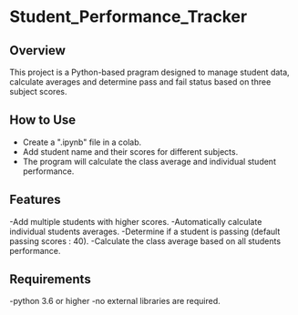 # Student_Performance_Tracker
## Overview
This project is a Python-based pragram designed to manage student data, calculate averages and determine pass and fail status based on three subject scores.  
## How to Use
- Create a ".ipynb" file in a colab.  
- Add student name and their scores for different subjects.  
- The program will calculate the class average and individual student performance.
## Features
-Add multiple students with higher scores.
-Automatically calculate individual students averages.
-Determine if a student is passing (default passing scores : 40).
-Calculate the class average based on all students performance.
## Requirements
-python 3.6 or higher
-no external libraries are required.
